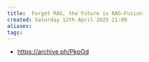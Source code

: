 ```yaml
---
title:  Forget RAG, the Future is RAG-Fusion
created: Saturday 12th April 2025 21:09
aliases: 
tags: 
---
```

- https://archive.ph/PkpOd 